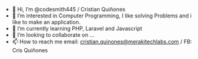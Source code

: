 - 👋 Hi, I’m @codesmith445 / Cristian Quiñones
- 👀 I’m interested in Computer Programming, I like solving Problems and i like to make an application.
- 🌱 I’m currently learning PHP, Laravel and Javascript
- 💞️ I’m looking to collaborate on ...
- 📫 How to reach me email: cristian.quinones@merakitechlabs.com / FB: Cris Quiñones

<!---
codesmith445/codesmith445 is a ✨ special ✨ repository because its `README.md` (this file) appears on your GitHub profile.
You can click the Preview link to take a look at your changes.
--->
